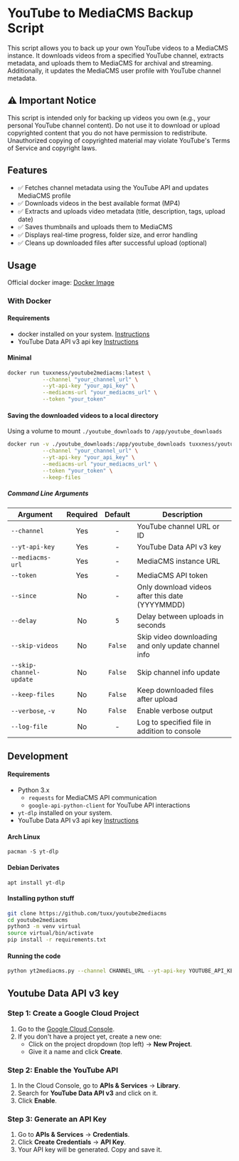 # YouTube to MediaCMS Backup Script

This script allows you to back up your own YouTube videos to a MediaCMS instance. It downloads videos from a specified YouTube channel, extracts metadata, and uploads them to MediaCMS for archival and streaming. Additionally, it updates the MediaCMS user profile with YouTube channel metadata.

## ⚠️ Important Notice
This script is intended only for backing up videos you own (e.g., your personal YouTube channel content). Do not use it to download or upload copyrighted content that you do not have permission to redistribute. Unauthorized copying of copyrighted material may violate YouTube's Terms of Service and copyright laws.

## Features
- ✅ Fetches channel metadata using the YouTube API and updates MediaCMS profile
- ✅ Downloads videos in the best available format (MP4)
- ✅ Extracts and uploads video metadata (title, description, tags, upload date)
- ✅ Saves thumbnails and uploads them to MediaCMS
- ✅ Displays real-time progress, folder size, and error handling
- ✅ Cleans up downloaded files after successful upload (optional)

## Usage

Official docker image: [Docker Image](https://hub.docker.com/r/tuxxness/youtube2mediacms)

### With Docker

#### Requirements
- docker installed on your system. [Instructions](https://www.docker.com/get-started/)
- YouTube Data API v3 api key [Instructions](#youtube-data-api-v3-key)

#### Minimal
```bash
docker run tuxxness/youtube2mediacms:latest \
           --channel "your_channel_url" \
           --yt-api-key "your_api_key" \
           --mediacms-url "your_mediacms_url" \
           --token "your_token"
```

#### Saving the downloaded videos to a local directory

Using a volume to mount `./youtube_downloads` to `/app/youtube_downloads`

```bash
docker run -v ./youtube_downloads:/app/youtube_downloads tuxxness/youtube2mediacms:latest \
           --channel "your_channel_url" \
           --yt-api-key "your_api_key" \
           --mediacms-url "your_mediacms_url" \
           --token "your_token" \
           --keep-files
```

##### Command Line Arguments

| Argument | Required | Default | Description |
|----------|:--------:|:-------:|-------------|
| `--channel` | Yes | - | YouTube channel URL or ID |
| `--yt-api-key` | Yes | - | YouTube Data API v3 key |
| `--mediacms-url` | Yes | - | MediaCMS instance URL |
| `--token` | Yes | - | MediaCMS API token |
| `--since` | No | - | Only download videos after this date (YYYYMMDD) |
| `--delay` | No | `5` | Delay between uploads in seconds |
| `--skip-videos` | No | `False` | Skip video downloading and only update channel info |
| `--skip-channel-update` | No | `False` | Skip channel info update |
| `--keep-files` | No | `False` | Keep downloaded files after upload |
| `--verbose`, `-v` | No | `False` | Enable verbose output |
| `--log-file` | No | - | Log to specified file in addition to console |


## Development

#### Requirements
- Python 3.x
  - `requests` for MediaCMS API communication
  - `google-api-python-client` for YouTube API interactions
- `yt-dlp` installed on your system.
- YouTube Data API v3 api key [Instructions](#youtube-data-api-v3-key)

#### Arch Linux

`pacman -S yt-dlp`

#### Debian Derivates

`apt install yt-dlp`

#### Installing python stuff
```bash
git clone https://github.com/tuxx/youtube2mediacms
cd youtube2mediacms
python3 -m venv virtual
source virtual/bin/activate
pip install -r requirements.txt
```

#### Running the code
```bash
python yt2mediacms.py --channel CHANNEL_URL --yt-api-key YOUTUBE_API_KEY --mediacms-url MEDIACMS_URL --token MEDIACMS_API_TOKEN
```

## Youtube Data API v3 key

### Step 1: Create a Google Cloud Project
1. Go to the [Google Cloud Console](https://console.cloud.google.com/).
2. If you don't have a project yet, create a new one:
     - Click on the project dropdown (top left) → **New Project**.
     - Give it a name and click **Create**.

### Step 2: Enable the YouTube API
1. In the Cloud Console, go to **APIs & Services** → **Library**.
2. Search for **YouTube Data API v3** and click on it.
3. Click **Enable**.

### Step 3: Generate an API Key
1. Go to **APIs & Services** → **Credentials**.
2. Click **Create Credentials** → **API Key**.
3. Your API key will be generated. Copy and save it.
